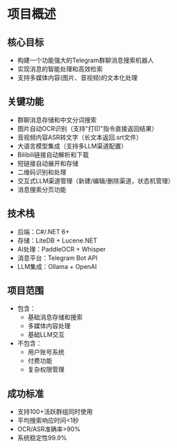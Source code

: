# 项目概述

## 核心目标
- 构建一个功能强大的Telegram群聊消息搜索机器人
- 实现消息的智能处理和高效检索
- 支持多媒体内容(图片、音视频)的文本化处理

## 关键功能
- 群聊消息存储和中文分词搜索
- 图片自动OCR识别（支持"打印"指令直接返回结果）
- 音视频内容ASR转文字（长文本返回.srt文件）
- 大语言模型集成（支持多LLM渠道配置）
- Bilibili链接自动解析和下载
- 短链接自动展开和存储
- 二维码识别和处理
- 交互式LLM渠道管理（新建/编辑/删除渠道，状态机管理）
- 消息搜索分页功能

## 技术栈
- 后端：C#/.NET 6+
- 存储：LiteDB + Lucene.NET
- AI处理：PaddleOCR + Whisper
- 消息平台：Telegram Bot API
- LLM集成：Ollama + OpenAI

## 项目范围
- 包含：
  - 基础消息存储和搜索
  - 多媒体内容处理
  - 基础LLM交互
- 不包含：
  - 用户账号系统
  - 付费功能
  - 复杂权限管理

## 成功标准
- 支持100+活跃群组同时使用
- 平均搜索响应时间<1秒
- OCR/ASR准确率>90%
- 系统稳定性99.9%
